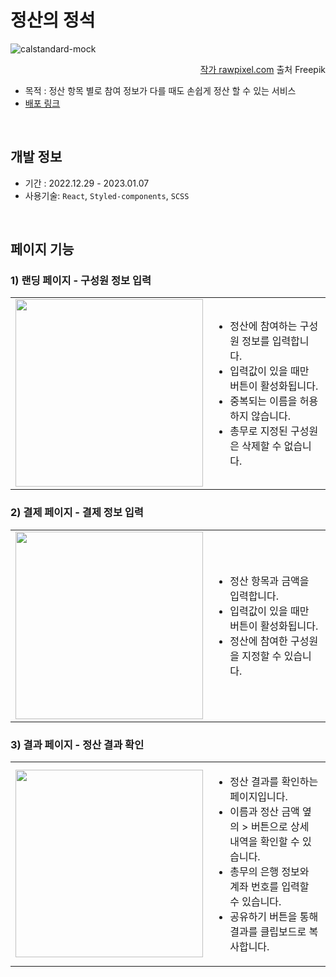 # 정산의 정석
![calstandard-mock](https://user-images.githubusercontent.com/96777064/211298600-f2562f64-d540-442e-a8de-48278fb4770d.jpg)

<div align="right">
<a href="https://kr.freepik.com/free-psd/mobile-phone-mockup-psd-with-mesh-gradient-design_16324859.htm#page=4&query=mobile%20app%20mockup&position=47&from_view=search&track=ais">작가 rawpixel.com</a> 출처 Freepik
</div>

- 목적 : 정산 항목 별로 참여 정보가 다를 때도 손쉽게 정산 할 수 있는 서비스
- [배포 링크](https://baekg6.github.io/Calstandard/)
 
 <br/>
 
  
## 개발 정보
- 기간 : 2022.12.29 - 2023.01.07
- 사용기술: `React`, `Styled-components`, `SCSS`
  
 <br/>

  
## 페이지 기능
### 1) 랜딩 페이지 - 구성원 정보 입력
<table width="100%">
    <tr>
    <td><img width="300px" src="https://user-images.githubusercontent.com/96777064/211276486-aaa43e10-4b0a-461a-a1ab-5673437cd99f.gif"/></td>
    <td width="500px">
     <ul>
         <li>정산에 참여하는 구성원 정보를 입력합니다.</li>
         <li>입력값이 있을 때만 버튼이 활성화됩니다.</li>
         <li>중복되는 이름을 허용하지 않습니다.</li>
         <li>총무로 지정된 구성원은 삭제할 수 없습니다.</li>
    </ul>
    </td>
    </tr>
</table>


### 2) 결제 페이지 - 결제 정보 입력
<table width="100%">
    <tr>
    <td ><img  width="300px" src="https://user-images.githubusercontent.com/96777064/211276724-47d17859-123b-41f6-bb35-6dfd4761461e.gif"/></td>
    <td width="500px">
     <ul>
         <li>정산 항목과 금액을 입력합니다.</li>
         <li>입력값이 있을 때만 버튼이 활성화됩니다.</li>
         <li>정산에 참여한 구성원을 지정할 수 있습니다.</li>
    </ul>
    </td>
    </tr>
</table>


### 3) 결과 페이지 - 정산 결과 확인
<table width="100%">
    <tr>
    <td><img  width="300px" src="https://user-images.githubusercontent.com/96777064/211276744-b8dd29fd-77e6-43f7-a02f-d526da5ed0ef.gif"/></td>
    <td width="500px">
     <ul>
         <li>정산 결과를 확인하는 페이지입니다.</li>
         <li>이름과 정산 금액 옆의 > 버튼으로 상세 내역을 확인할 수 있습니다.</li>
         <li>총무의 은행 정보와 계좌 번호를 입력할 수 있습니다.</li>
         <li>공유하기 버튼을 통해 결과를 클립보드로 복사합니다.</li>
    </ul>
    </td>
    </tr>
</table>
